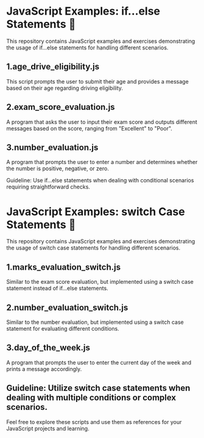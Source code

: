 
# JavaScript Examples: if...else Statements 🚀

This repository contains JavaScript examples and exercises demonstrating the usage of if...else statements for handling different scenarios.

## 1.age_drive_eligibility.js
This script prompts the user to submit their age and provides a message based on their age regarding driving eligibility.

## 2.exam_score_evaluation.js
A program that asks the user to input their exam score and outputs different messages based on the score, ranging from "Excellent" to "Poor".

## 3.number_evaluation.js
A program that prompts the user to enter a number and determines whether the number is positive, negative, or zero.

Guideline: Use if...else statements when dealing with conditional scenarios requiring straightforward checks.

# JavaScript Examples: switch Case Statements 🚀

This repository contains JavaScript examples and exercises demonstrating the usage of switch case statements for handling different scenarios.

## 1.marks_evaluation_switch.js
Similar to the exam score evaluation, but implemented using a switch case statement instead of if...else statements.

## 2.number_evaluation_switch.js
Similar to the number evaluation, but implemented using a switch case statement for evaluating different conditions.

## 3.day_of_the_week.js
A program that prompts the user to enter the current day of the week and prints a message accordingly.

## Guideline: Utilize switch case statements when dealing with multiple conditions or complex scenarios.

Feel free to explore these scripts and use them as references for your JavaScript projects and learning.